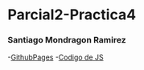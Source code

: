 # Parcial2-Practica4

### Santiago Mondragon Ramirez
-[GithubPages](https://santidev2.github.io/Parcial2-Practica4/)
-[Codigo de JS](https://github.com/SantiDEV2/Parcial2-Practica4/blob/main/Practica5.js)
